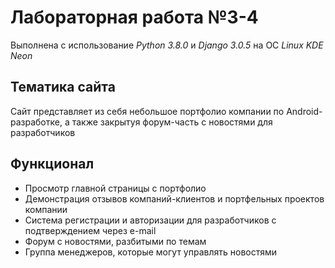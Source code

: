 Лабораторная работа №3-4
======================

Выполнена с использование _Python 3.8.0_ и _Django 3.0.5_ на ОС _Linux KDE Neon_

## Тематика сайта
Сайт представляет из себя небольшое портфолио компании по Android-разработке, 
а также закрытуя форум-часть с новостями для разработчиков

## Функционал
- Просмотр главной страницы с портфолио
- Демонстрация отзывов компаний-клиентов и портфельных проектов компании
- Система регистрации и авторизации для разработчиков с подтверждением через e-mail
- Форум с новостями, разбитыми по темам
- Группа менеджеров, которые могут управлять новостями

